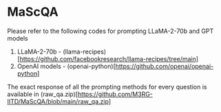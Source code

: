 # MaScQA
Please refer to the following codes for prompting LLaMA-2-70b and GPT models
1. LLaMA-2-70b -  (llama-recipes)[https://github.com/facebookresearch/llama-recipes/tree/main]
2. OpenAI models - (openai-python)[https://github.com/openai/openai-python]

The exact response of all the prompting methods for every question is available in  (raw_qa.zip)[https://github.com/M3RG-IITD/MaScQA/blob/main/raw_qa.zip]
